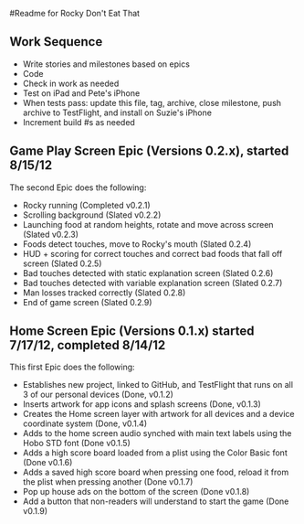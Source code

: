 #Readme for Rocky Don't Eat That

## Work Sequence

* Write stories and milestones based on epics
* Code
* Check in work as needed
* Test on iPad and Pete's iPhone
* When tests pass: update this file, tag, archive, close milestone, push archive to TestFlight, and install on Suzie's iPhone
* Increment build #s as needed

## Game Play Screen Epic (Versions 0.2.x), started 8/15/12
The second Epic does the following:

* Rocky running (Completed v0.2.1)
* Scrolling background (Slated v0.2.2)
* Launching food at random heights, rotate and move across screen (Slated v0.2.3)
* Foods detect touches, move to Rocky's mouth (Slated 0.2.4)
* HUD + scoring for correct touches and correct bad foods that fall off screen (Slated 0.2.5)
* Bad touches detected with static explanation screen (Slated 0.2.6)
* Bad touches detected with variable explanation screen (Slated 0.2.7)
* Man losses tracked correctly (Slated 0.2.8)
* End of game screen (Slated 0.2.9)


## Home Screen Epic (Versions 0.1.x) started 7/17/12, completed 8/14/12
This first Epic does the following:

* Establishes new project, linked to GitHub, and TestFlight that runs on all 3 of our personal devices (Done, v0.1.2)
* Inserts artwork for app icons and splash screens (Done, v0.1.3)
* Creates the Home screen layer with artwork for all devices and a device coordinate system (Done, v0.1.4)
* Adds to the home screen audio synched with main text labels using the Hobo STD font (Done v0.1.5)
* Adds a high score board loaded from a plist using the Color Basic font (Done v0.1.6)
* Adds a saved high score board when pressing one food, reload it from the plist when pressing another (Done v0.1.7)
* Pop up house ads on the bottom of the screen (Done v0.1.8)
* Add a button that non-readers will understand to start the game (Done v0.1.9)

